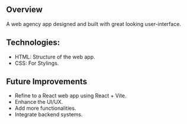 ## Overview

A web agency app designed and built with great looking user-interface. 

## Technologies:

* HTML: Structure of the web app.
* CSS: For Stylings.

## Future Improvements

* Refine to a React web app using React + Vite.
* Enhance the UI/UX.
* Add more functionalities.
* Integrate backend systems.
